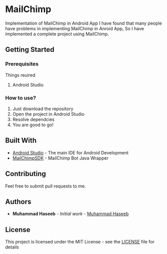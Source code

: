 # MailChimp

Implementation of MailChimp in Android App
I have found that many people have problems in implementing MailChimp in Anroid App, So I have implemented a complete project using MailChimp.

## Getting Started

### Prerequisites

Things reuired<br>
1. Android Studio

### How to use?
1. Just download the repository<br>
2. Open the project in Android Studio<br>
3. Resolve dependcies
4. You are good to go!

## Built With

* [Android Studio](https://developer.android.com/studio/index.html) - The main IDE for Android Development
* [MailChimpSDK](https://github.com/mailchimp/ChimpBot) - MailChimp Bot Java Wrapper

## Contributing

Feel free to submit pull requests to me.

## Authors

* **Muhammad Haseeb** - *Initial work* - [Muhammad Haseeb](https://github.com/iam-mhaseeb)


## License

This project is licensed under the MIT License - see the [LICENSE](LICENSE) file for details
